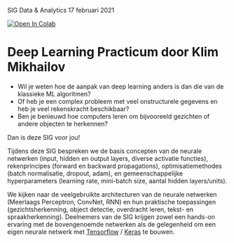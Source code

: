 SIG Data &amp; Analytics 17 februari 2021

[![Open In Colab](https://colab.research.google.com/assets/colab-badge.svg)](https://colab.research.google.com/drive/1W3CtYx4nEYw0tmtzhQ571UPAYIUvyz4q?usp=sharing)
# Deep Learning Practicum door Klim Mikhailov

- Wil je weten hoe de aanpak van deep learning anders is dan die van de klassieke ML algoritmen?
- Of heb je een complex probleem met veel onstructurele gegevens en heb je veel rekenskracht beschikbaar?
- Ben je benieuwd hoe computers leren om bijvooreeld gezichten of andere objecten te herkennen?

Dan is deze SIG voor jou! 

Tijdens deze SIG bespreken we de basis concepten van de neurale netwerken (input, hidden en output layers, diverse activatie functies), rekenprincipes (forward en backward propagations), optimisatiemethodes (batch normalisatie, dropout, adam), en gemeenschappelijke hyperparameters (learning rate, mini-batch size, aantal hidden layers/units).

We kijken naar de veelgebruikte architecturen van de neurale netwerken (Meerlaags Perceptron, ConvNet, RNN) en hun praktische toepassingen (gezichtsherkenning, object detectie, overdracht leren, tekst- en spraakherkenning). Deelnemers van de SIG krijgen zowel een hands-on ervaring met de bovengenoemde netwerken als de gelegenheid om een eigen neurale netwerk met [Tensorflow](https://www.tensorflow.org/) / [Keras](https://keras.io/) te bouwen.
